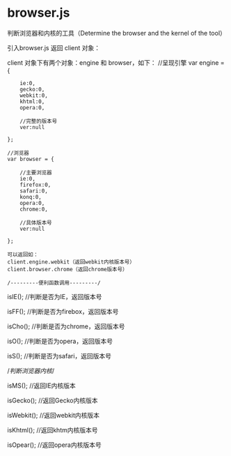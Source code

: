 # browser.js
判断浏览器和内核的工具（Determine the browser and the kernel of the tool）


引入browser.js 返回 client 对象：

<script src="./v.js" type="text/javascript"></script>


client 对象下有两个对象：engine 和 browser，如下：
//呈现引擎
	var engine = {
		
		ie:0,
		gecko:0,
		webkit:0,
		khtml:0,
		opera:0,
		
		//完整的版本号
		ver:null
		
	};
	
	//浏览器
	var browser = {
	
		//主要浏览器
		ie:0,
		firefox:0,
		safari:0,
		konq:0,
		opera:0,
		chrome:0,
		
		//具体版本号
		ver:null
		
	};
	
	可以返回如：
	client.engine.webkit（返回webkit内核版本号）
	client.browser.chrome（返回chrome版本号）
	
	/---------便利函数调用---------/
	

isIE();      //判断是否为IE，返回版本号

isFF();      //判断是否为firebox，返回版本号

isCho();     //判断是否为chrome，返回版本号

isO();       //判断是否为opera，返回版本号

isS();       //判断是否为safari，返回版本号

/*判断浏览器内核*/

isMS();     //返回IE内核版本

isGecko();  //返回Gecko内核版本

isWebkit(); //返回webkit内核版本

isKhtml();  //返回khtm内核版本号

isOpear();  //返回opera内核版本号








